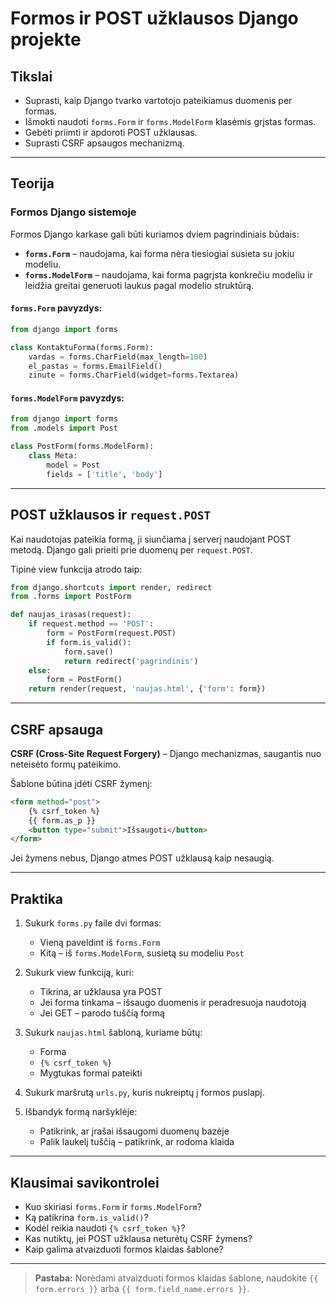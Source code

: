 # Formos ir POST užklausos Django projekte

## Tikslai

- Suprasti, kaip Django tvarko vartotojo pateikiamus duomenis per formas.
- Išmokti naudoti `forms.Form` ir `forms.ModelForm` klasėmis grįstas formas.
- Gebėti priimti ir apdoroti POST užklausas.
- Suprasti CSRF apsaugos mechanizmą.

---

## Teorija

### Formos Django sistemoje

Formos Django karkase gali būti kuriamos dviem pagrindiniais būdais:

- **`forms.Form`** – naudojama, kai forma nėra tiesiogiai susieta su jokiu modeliu.
- **`forms.ModelForm`** – naudojama, kai forma pagrįsta konkrečiu modeliu ir leidžia greitai generuoti laukus pagal modelio struktūrą.

#### `forms.Form` pavyzdys:

```python
from django import forms

class KontaktuForma(forms.Form):
    vardas = forms.CharField(max_length=100)
    el_pastas = forms.EmailField()
    zinute = forms.CharField(widget=forms.Textarea)
````

#### `forms.ModelForm` pavyzdys:

```python
from django import forms
from .models import Post

class PostForm(forms.ModelForm):
    class Meta:
        model = Post
        fields = ['title', 'body']
```

---

## POST užklausos ir `request.POST`

Kai naudotojas pateikia formą, ji siunčiama į serverį naudojant POST metodą. Django gali prieiti prie duomenų per `request.POST`.

Tipinė view funkcija atrodo taip:

```python
from django.shortcuts import render, redirect
from .forms import PostForm

def naujas_irasas(request):
    if request.method == 'POST':
        form = PostForm(request.POST)
        if form.is_valid():
            form.save()
            return redirect('pagrindinis')
    else:
        form = PostForm()
    return render(request, 'naujas.html', {'form': form})
```

---

## CSRF apsauga

**CSRF (Cross-Site Request Forgery)** – Django mechanizmas, saugantis nuo neteisėto formų pateikimo.

Šablone būtina įdėti CSRF žymenį:

```html
<form method="post">
    {% csrf_token %}
    {{ form.as_p }}
    <button type="submit">Išsaugoti</button>
</form>
```

Jei žymens nebus, Django atmes POST užklausą kaip nesaugią.

---

## Praktika

1. Sukurk `forms.py` faile dvi formas:

   * Vieną paveldint iš `forms.Form`
   * Kitą – iš `forms.ModelForm`, susietą su modeliu `Post`

2. Sukurk view funkciją, kuri:

   * Tikrina, ar užklausa yra POST
   * Jei forma tinkama – išsaugo duomenis ir peradresuoja naudotoją
   * Jei GET – parodo tuščią formą

3. Sukurk `naujas.html` šabloną, kuriame būtų:

   * Forma
   * `{% csrf_token %}`
   * Mygtukas formai pateikti

4. Sukurk maršrutą `urls.py`, kuris nukreiptų į formos puslapį.

5. Išbandyk formą naršyklėje:

   * Patikrink, ar įrašai išsaugomi duomenų bazėje
   * Palik laukelį tuščią – patikrink, ar rodoma klaida

---

## Klausimai savikontrolei

* Kuo skiriasi `forms.Form` ir `forms.ModelForm`?
* Ką patikrina `form.is_valid()`?
* Kodėl reikia naudoti `{% csrf_token %}`?
* Kas nutiktų, jei POST užklausa neturėtų CSRF žymens?
* Kaip galima atvaizduoti formos klaidas šablone?

---

> **Pastaba:** Norėdami atvaizduoti formos klaidas šablone, naudokite `{{ form.errors }}` arba `{{ form.field_name.errors }}`.

